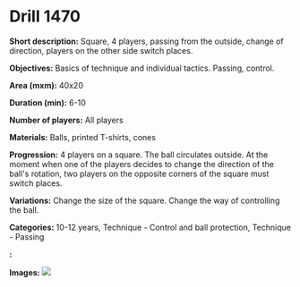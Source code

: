 # Drill 1470

**Short description:**
Square, 4 players, passing from the outside, change of direction, players on the other side switch places.

**Objectives:**
Basics of technique and individual tactics. Passing, control.

**Area (mxm):**
40x20

**Duration (min):**
6-10

**Number of players:**
All players

**Materials:**
Balls, printed T-shirts, cones

**Progression:**
4 players on a square. The ball circulates outside. At the moment when one of the players decides to change the direction of the ball's rotation, two players on the opposite corners of the square must switch places.

**Variations:**
Change the size of the square. Change the way of controlling the ball.

**Categories:**
10-12 years, Technique - Control and ball protection, Technique - Passing

**:**


**Images:**
![](https://www.coachingfutsal.com/\images\48882e35-e9eb-4c72-b5c0-bea5bdc01533_262.png)

